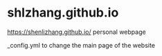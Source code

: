 # shlzhang.github.io
https://shenlizhang.github.io/
personal webpage

_config.yml to change the main page of the website
